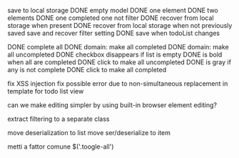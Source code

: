 
save to local storage
  DONE empty model
  DONE one element
  DONE two elements
  DONE one completed one not
  filter
DONE recover from local storage when present
DONE recover from local storage when not previously saved
save and recover filter setting
DONE save when todoList changes


DONE complete all
  DONE domain: make all completed
  DONE domain: make all uncompleted
  DONE checkbox disappears if list is empty
    DONE is bold when all are completed
    DONE click to make all uncompleted
    DONE is gray if any is not complete
    DONE click to make all completed

fix XSS injection
fix possible error due to non-simultaneous replacement in template for todo list view

can we make editing simpler by using built-in browser element editing?

extract filtering to a separate class

move deserialization to list
move ser/deserialize to item

metti a fattor comune $('.toogle-all')